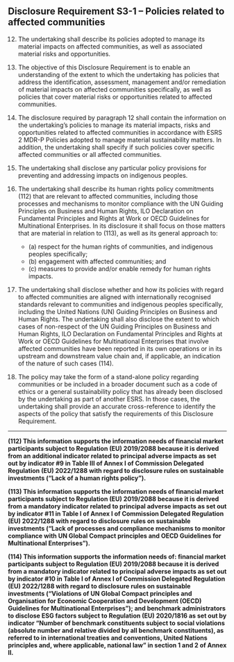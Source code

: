 ## Disclosure Requirement S3-1 – Policies related to affected communities

12. The undertaking shall describe its policies adopted to manage its material impacts on affected communities, as well as associated material risks and opportunities.

13. The objective of this Disclosure Requirement is to enable an understanding of the extent to which the undertaking has policies that address the identification, assessment, management and/or remediation of material impacts on affected communities specifically, as well as policies that cover material risks or opportunities related to affected communities.

14. The disclosure required by paragraph 12 shall contain the information on the undertaking’s policies to manage its material impacts, risks and opportunities related to affected communities in accordance with ESRS 2 MDR-P Policies adopted to manage material sustainability matters. In addition, the undertaking shall specify if such policies cover specific affected communities or all affected communities.

15. The undertaking shall disclose any particular policy provisions for preventing and addressing impacts on indigenous peoples.

16. The undertaking shall describe its human rights policy commitments (112) that are relevant to affected communities, including those processes and mechanisms to monitor compliance with the UN Guiding Principles on Business and Human Rights, ILO Declaration on Fundamental Principles and Rights at Work or OECD Guidelines for Multinational Enterprises. In its disclosure it shall focus on those matters that are material in relation to (113), as well as its general approach to:
	- (a) respect for the human rights of communities, and indigenous peoples specifically;
	- (b) engagement with affected communities; and
	- (c) measures to provide and/or enable remedy for human rights impacts.

17. The undertaking shall disclose whether and how its policies with regard to affected communities are aligned with internationally recognised standards relevant to communities and indigenous peoples specifically, including the United Nations (UN) Guiding Principles on Business and Human Rights. The undertaking shall also disclose the extent to which cases of non-respect of the UN Guiding Principles on Business and Human Rights, ILO Declaration on Fundamental Principles and Rights at Work or OECD Guidelines for Multinational Enterprises that involve affected communities have been reported in its own operations or in its upstream and downstream value chain and, if applicable, an indication of the nature of such cases (114).

18. The policy may take the form of a stand-alone policy regarding communities or be included in a broader document such as a code of ethics or a general sustainability policy that has already been disclosed by the undertaking as part of another ESRS. In those cases, the undertaking shall provide an accurate cross-reference to identify the aspects of the policy that satisfy the requirements of this Disclosure Requirement.

---

**(112) This information supports the information needs of financial market participants subject to Regulation (EU) 2019/2088 because it is derived from an additional indicator related to principal adverse impacts as set out by indicator #9 in Table III of Annex I of Commission Delegated Regulation (EU) 2022/1288 with regard to disclosure rules on sustainable investments (“Lack of a human rights policy”).**

**(113) This information supports the information needs of financial market participants subject to Regulation (EU) 2019/2088 because it is derived from a mandatory indicator related to principal adverse impacts as set out by indicator #11 in Table I of Annex I of Commission Delegated Regulation (EU) 2022/1288 with regard to disclosure rules on sustainable investments (“Lack of processes and compliance mechanisms to monitor compliance with UN Global Compact principles and OECD Guidelines for Multinational Enterprises”).**

**(114) This information supports the information needs of: financial market participants subject to Regulation (EU) 2019/2088 because it is derived from a mandatory indicator related to principal adverse impacts as set out by indicator #10 in Table I of Annex I of Commission Delegated Regulation (EU) 2022/1288 with regard to disclosure rules on sustainable investments (“Violations of UN Global Compact principles and Organisation for Economic Cooperation and Development (OECD) Guidelines for Multinational Enterprises”); and benchmark administrators to disclose ESG factors subject to Regulation (EU) 2020/1816 as set out by indicator “Number of benchmark constituents subject to social violations (absolute number and relative divided by all benchmark constituents), as referred to in international treaties and conventions, United Nations principles and, where applicable, national law” in section 1 and 2 of Annex II.**
